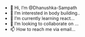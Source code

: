 - 👋 Hi, I’m @Dhanushka-Sampath
- 👀 I’m interested in body building..
- 🌱 I’m currently learning react...
- 💞️ I’m looking to collaborate on ...
- 📫 How to reach me via email...

<!---
Dhanushka-Sampath/Dhanushka-Sampath is a ✨ special ✨ repository because its `README.md` (this file) appears on your GitHub profile.
You can click the Preview link to take a look at your changes.
--->
